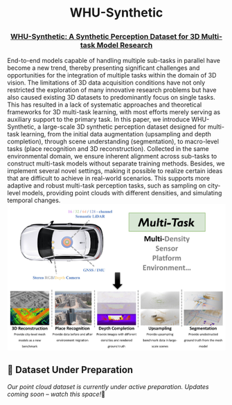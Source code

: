 <h1 align="center"> <p> WHU-Synthetic </p></h1>
<h3 align="center">
<a href="https://github.com/WHU-USI3DV/WHU-Railway3D/" target="_blank">WHU-Synthetic: A Synthetic Perception Dataset for 3D Multi-task Model Research</a>
</h3>
End-to-end models capable of handling multiple sub-tasks in parallel have become a new trend, thereby presenting significant challenges and opportunities for the integration of multiple tasks within the domain of 3D vision. The limitations of 3D data acquisition conditions have not only restricted the exploration of many innovative research problems but have also caused existing 3D datasets to predominantly focus on single tasks. This has resulted in a lack of systematic approaches and theoretical frameworks for 3D multi-task learning, with most efforts merely serving as auxiliary support to the primary task. In this paper, we introduce WHU-Synthetic, a large-scale 3D synthetic perception dataset designed for multi-task learning, from the initial data augmentation (upsampling and depth completion), through scene understanding (segmentation), to macro-level tasks (place recognition and 3D reconstruction). Collected in the same environmental domain, we ensure inherent alignment across sub-tasks to construct multi-task models without separate training methods. Besides, we implement several novel settings, making it possible to realize certain ideas that are difficult to achieve in real-world scenarios. This supports more adaptive and robust multi-task perception tasks, such as sampling on city-level models, providing point clouds with different densities, and simulating temporal changes.

<img src="media/teaser.jpg" alt="Intro" style="zoom:100%;" />

## **🚧 Dataset Under Preparation**

*Our point cloud dataset is currently under active preparation. Updates coming soon – watch this space!*👀
